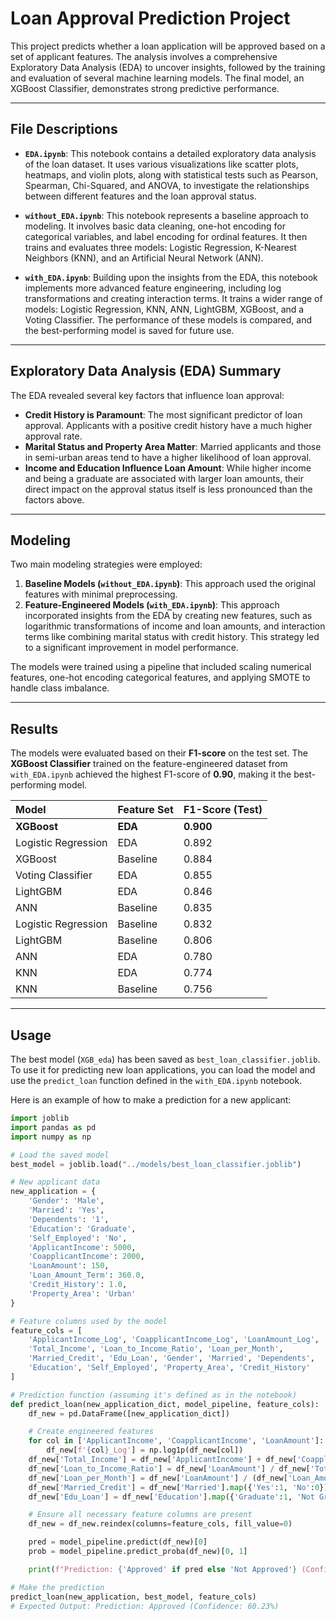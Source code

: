 # Loan Approval Prediction Project

This project predicts whether a loan application will be approved based on a set of applicant features. The analysis involves a comprehensive Exploratory Data Analysis (EDA) to uncover insights, followed by the training and evaluation of several machine learning models. The final model, an XGBoost Classifier, demonstrates strong predictive performance.

---

## File Descriptions

* **`EDA.ipynb`**: This notebook contains a detailed exploratory data analysis of the loan dataset. It uses various visualizations like scatter plots, heatmaps, and violin plots, along with statistical tests such as Pearson, Spearman, Chi-Squared, and ANOVA, to investigate the relationships between different features and the loan approval status.

* **`without_EDA.ipynb`**: This notebook represents a baseline approach to modeling. It involves basic data cleaning, one-hot encoding for categorical variables, and label encoding for ordinal features. It then trains and evaluates three models: Logistic Regression, K-Nearest Neighbors (KNN), and an Artificial Neural Network (ANN).

* **`with_EDA.ipynb`**: Building upon the insights from the EDA, this notebook implements more advanced feature engineering, including log transformations and creating interaction terms. It trains a wider range of models: Logistic Regression, KNN, ANN, LightGBM, XGBoost, and a Voting Classifier. The performance of these models is compared, and the best-performing model is saved for future use.

---

## Exploratory Data Analysis (EDA) Summary

The EDA revealed several key factors that influence loan approval:

* **Credit History is Paramount**: The most significant predictor of loan approval. Applicants with a positive credit history have a much higher approval rate.
* **Marital Status and Property Area Matter**: Married applicants and those in semi-urban areas tend to have a higher likelihood of loan approval.
* **Income and Education Influence Loan Amount**: While higher income and being a graduate are associated with larger loan amounts, their direct impact on the approval status itself is less pronounced than the factors above.

---

## Modeling

Two main modeling strategies were employed:

1.  **Baseline Models (`without_EDA.ipynb`)**: This approach used the original features with minimal preprocessing.
2.  **Feature-Engineered Models (`with_EDA.ipynb`)**: This approach incorporated insights from the EDA by creating new features, such as logarithmic transformations of income and loan amounts, and interaction terms like combining marital status with credit history. This strategy led to a significant improvement in model performance.

The models were trained using a pipeline that included scaling numerical features, one-hot encoding categorical features, and applying SMOTE to handle class imbalance.

---

## Results

The models were evaluated based on their **F1-score** on the test set. The **XGBoost Classifier** trained on the feature-engineered dataset from `with_EDA.ipynb` achieved the highest F1-score of **0.90**, making it the best-performing model.

| Model | Feature Set | F1-Score (Test) |
| :--- | :--- | :--- |
| **XGBoost** | **EDA** | **0.900** |
| Logistic Regression | EDA | 0.892 |
| XGBoost | Baseline | 0.884 |
| Voting Classifier | EDA | 0.855 |
| LightGBM | EDA | 0.846 |
| ANN | Baseline | 0.835 |
| Logistic Regression| Baseline | 0.832 |
| LightGBM | Baseline | 0.806 |
| ANN | EDA | 0.780 |
| KNN | EDA | 0.774 |
| KNN | Baseline | 0.756 |

---

## Usage

The best model (`XGB_eda`) has been saved as `best_loan_classifier.joblib`. To use it for predicting new loan applications, you can load the model and use the `predict_loan` function defined in the `with_EDA.ipynb` notebook.

Here is an example of how to make a prediction for a new applicant:

```python
import joblib
import pandas as pd
import numpy as np

# Load the saved model
best_model = joblib.load("../models/best_loan_classifier.joblib")

# New applicant data
new_application = {
    'Gender': 'Male',
    'Married': 'Yes',
    'Dependents': '1',
    'Education': 'Graduate',
    'Self_Employed': 'No',
    'ApplicantIncome': 5000,
    'CoapplicantIncome': 2000,
    'LoanAmount': 150,
    'Loan_Amount_Term': 360.0,
    'Credit_History': 1.0,
    'Property_Area': 'Urban'
}

# Feature columns used by the model
feature_cols = [
    'ApplicantIncome_Log', 'CoapplicantIncome_Log', 'LoanAmount_Log',
    'Total_Income', 'Loan_to_Income_Ratio', 'Loan_per_Month',
    'Married_Credit', 'Edu_Loan', 'Gender', 'Married', 'Dependents',
    'Education', 'Self_Employed', 'Property_Area', 'Credit_History'
]

# Prediction function (assuming it's defined as in the notebook)
def predict_loan(new_application_dict, model_pipeline, feature_cols):
    df_new = pd.DataFrame([new_application_dict])

    # Create engineered features
    for col in ['ApplicantIncome', 'CoapplicantIncome', 'LoanAmount']:
        df_new[f'{col}_Log'] = np.log1p(df_new[col])
    df_new['Total_Income'] = df_new['ApplicantIncome'] + df_new['CoapplicantIncome']
    df_new['Loan_to_Income_Ratio'] = df_new['LoanAmount'] / df_new['Total_Income']
    df_new['Loan_per_Month'] = df_new['LoanAmount'] / (df_new['Loan_Amount_Term'] / 12)
    df_new['Married_Credit'] = df_new['Married'].map({'Yes':1, 'No':0}) * df_new['Credit_History']
    df_new['Edu_Loan'] = df_new['Education'].map({'Graduate':1, 'Not Graduate':0}) * df_new['LoanAmount']

    # Ensure all necessary feature columns are present
    df_new = df_new.reindex(columns=feature_cols, fill_value=0)

    pred = model_pipeline.predict(df_new)[0]
    prob = model_pipeline.predict_proba(df_new)[0, 1]

    print(f"Prediction: {'Approved' if pred else 'Not Approved'} (Confidence: {prob:.2%})")

# Make the prediction
predict_loan(new_application, best_model, feature_cols)
# Expected Output: Prediction: Approved (Confidence: 60.23%)
